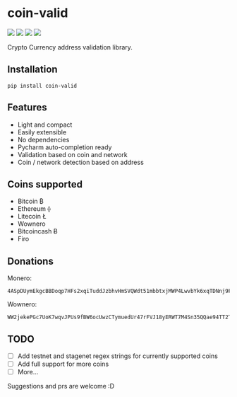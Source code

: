 # coin-valid

<a href="https://www.python.org/downloads/"><img src="https://img.shields.io/pypi/pyversions/coin-valid"></img></a> <a href="https://pypistats.org/packages/coin-valid"><img src="https://img.shields.io/pypi/dm/coin-valid"></img></a> <a href="https://pypi.org/project/coin-valid/"><img src="https://img.shields.io/pypi/v/coin-valid"></img></a> <a href="https://www.gnu.org/licenses/gpl-3.0.en.html"><img src="https://img.shields.io/pypi/l/coin-valid"></img></a>

Crypto Currency address validation library.

## Installation

```
pip install coin-valid
```

## Features

- Light and compact 
- Easily extensible
- No dependencies
- Pycharm auto-completion ready
- Validation based on coin and network
- Coin / network detection based on address

## Coins supported 

- Bitcoin ₿
- Ethereum ⟠
- Litecoin Ł
- Wownero
- Bitcoincash Ƀ
- Firo

## Donations

Monero:
```
4ASpDUymEkgcBBDoqp7HFs2xqiTuddJzbhvHmSVQWdt51mbbtxjMWP4LwvbYk6xqTDNnj9FyvSRGqMvRYxWuKyALJbf8265
```

Wownero:
```
WW2jekePGc7UoK7wqvJPUs9fBW6ocUwzCTymuedUr47rFVJ18yERWT7M4Sn35QQae94TT2TvpCydYLgsAHVLftNa2nr73rtmS
```

## TODO

- [ ] Add testnet and stagenet regex strings for currently supported coins
- [ ] Add full support for more coins
- [ ] More...

Suggestions and prs are welcome :D